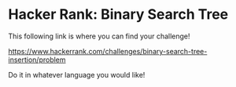 # Hacker Rank: Binary Search Tree

This following link is where you can find your challenge!

https://www.hackerrank.com/challenges/binary-search-tree-insertion/problem

Do it in whatever language you would like!